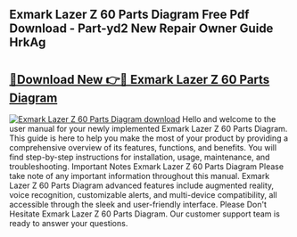 ## Exmark Lazer Z 60 Parts Diagram Free Pdf Download - Part-yd2 New Repair Owner Guide HrkAg

# <h2><a href="http://dfrpe8.blite.top/?on=Exmark+Lazer+Z+60+Parts+Diagram">🔗Download New 👉🔴 Exmark Lazer Z 60 Parts Diagram</a></h2>

[![Exmark Lazer Z 60 Parts Diagram download](https://i.imgur.com/lujVjoI.png)](http://dfrpe8.blite.top/?on=Exmark+Lazer+Z+60+Parts+Diagram)
Hello and welcome to the user manual for your newly implemented Exmark Lazer Z 60 Parts Diagram. This guide is here to help you make the most of your product by providing a comprehensive overview of its features, functions, and benefits. You will find step-by-step instructions for installation, usage, maintenance, and troubleshooting. Important Notes Exmark Lazer Z 60 Parts Diagram Please take note of any important information throughout this manual. Exmark Lazer Z 60 Parts Diagram advanced features include augmented reality, voice recognition, customizable alerts, and multi-device compatibility, all accessible through the sleek and user-friendly interface. Please Don't Hesitate Exmark Lazer Z 60 Parts Diagram. Our customer support team is ready to answer your questions.
